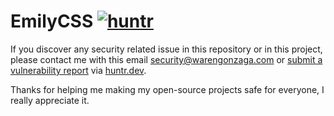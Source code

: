 # EmilyCSS [![huntr](https://cdn.huntr.dev/huntr_security_badge_mono.svg)](https://huntr.dev)

If you discover any security related issue in this repository or in this project, please contact me with this email [security@warengonzaga.com](mailto:security@warengonzaga.com) or [submit a vulnerability report](https://huntr.dev/bounties/disclose/) via [huntr.dev](https://huntr.dev).

Thanks for helping me making my open-source projects safe for everyone, I really appreciate it.

